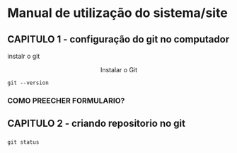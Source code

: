 # Manual de utilização do sistema/site
## CAPITULO 1 - configuração do git no computador
instalr o git 
<p align="center">Instalar o Git<a href ="https://git-scm.com/book/pt-pt/v2/Come%C3%A7ando-Instalar-o-Git" target ="black"> </a></p>

```
git --version
```
### COMO PREECHER FORMULARIO?

## CAPITULO 2 - criando repositorio no git
###

`git status`